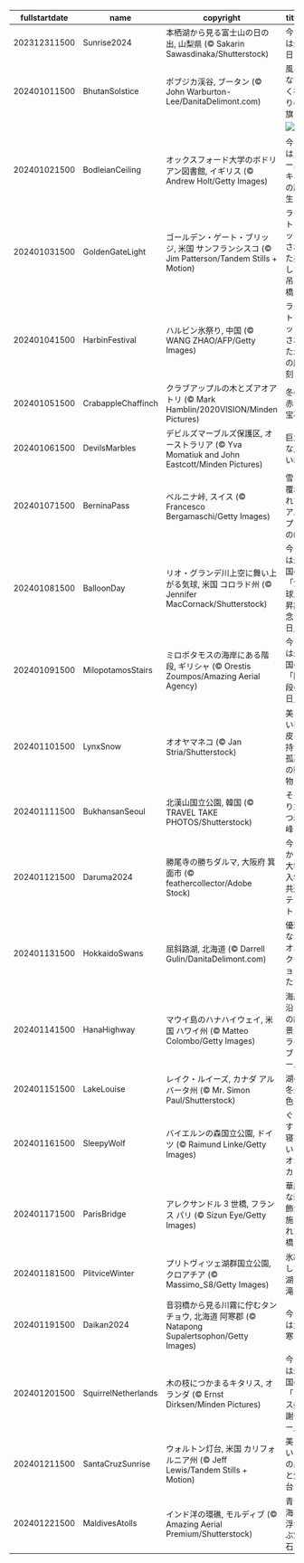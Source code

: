 |fullstartdate|name|copyright|title|image|
|--|--|--|--|--|
202312311500|Sunrise2024|本栖湖から見る富士山の日の出, 山梨県 (© Sakarin Sawasdinaka/Shutterstock)|今日は元日|![](/ja-JP/2024/01/202312311500Sunrise2024.jpg)|
202401011500|BhutanSolstice|ポブジカ渓谷, ブータン (© John Warburton-Lee/DanitaDelimont.com)|風になびく祈りの旗|![](/ja-JP/2024/01/202401011500BhutanSolstice.jpg)|
||||![](/ja-JP/2024/01/.jpg)|
202401021500|BodleianCeiling|オックスフォード大学のボドリアン図書館, イギリス (© Andrew Holt/Getty Images)|今日はトールキンの誕生日|![](/ja-JP/2024/01/202401021500BodleianCeiling.jpg)|
202401031500|GoldenGateLight|ゴールデン・ゲート・ブリッジ, 米国 サンフランシスコ (© Jim Patterson/Tandem Stills + Motion)|ライトアップされた美しい吊り橋|![](/ja-JP/2024/01/202401031500GoldenGateLight.jpg)|
202401041500|HarbinFestival|ハルビン氷祭り, 中国 (© WANG ZHAO/AFP/Getty Images)|ライトアップされた氷の彫刻|![](/ja-JP/2024/01/202401041500HarbinFestival.jpg)|
202401051500|CrabappleChaffinch|クラブアップルの木とズアオアトリ (© Mark Hamblin/2020VISION/Minden Pictures)|冬の赤い宝石|![](/ja-JP/2024/01/202401051500CrabappleChaffinch.jpg)|
202401061500|DevilsMarbles|デビルズマーブルズ保護区, オーストラリア (© Yva Momatiuk and John Eastcott/Minden Pictures)|巨大な丸い岩|![](/ja-JP/2024/01/202401061500DevilsMarbles.jpg)|
202401071500|BerninaPass|ベルニナ峠, スイス (© Francesco Bergamaschi/Getty Images)|雪に覆われたアルプスの峠|![](/ja-JP/2024/01/202401071500BerninaPass.jpg)|
202401081500|BalloonDay|リオ・グランデ川上空に舞い上がる気球, 米国 コロラド州 (© Jennifer MacCornack/Shutterstock)|今日は米国の「気球上昇記念日」|![](/ja-JP/2024/01/202401081500BalloonDay.jpg)|
202401091500|MilopotamosStairs|ミロポタモスの海岸にある階段, ギリシャ (© Orestis Zoumpos/Amazing Aerial Agency)|今日は米国の「階段の日」|![](/ja-JP/2024/01/202401091500MilopotamosStairs.jpg)|
202401101500|LynxSnow|オオヤマネコ (© Jan Stria/Shutterstock)|美しい毛皮を持つ孤高の動物|![](/ja-JP/2024/01/202401101500LynxSnow.jpg)|
202401111500|BukhansanSeoul|北漢山国立公園, 韓国 (© TRAVEL TAKE PHOTOS/Shutterstock)|そそり立つ岩峰|![](/ja-JP/2024/01/202401111500BukhansanSeoul.jpg)|
202401121500|Daruma2024|勝尾寺の勝ちダルマ, 大阪府 箕面市 (© feathercollector/Adobe Stock)|今日から大学入学共通テスト|![](/ja-JP/2024/01/202401121500Daruma2024.jpg)|
202401131500|HokkaidoSwans|屈斜路湖, 北海道 (© Darrell Gulin/DanitaDelimont.com)|優雅なオオハクチョウたち|![](/ja-JP/2024/01/202401131500HokkaidoSwans.jpg)|
202401141500|HanaHighway|マウイ島のハナハイウェイ, 米国 ハワイ州 (© Matteo Colombo/Getty Images)|海岸沿いの絶景ドライブコース|![](/ja-JP/2024/01/202401141500HanaHighway.jpg)|
202401151500|LakeLouise|レイク・ルイーズ, カナダ アルバータ州 (© Mr. Simon Paul/Shutterstock)|湖の冬景色|![](/ja-JP/2024/01/202401151500LakeLouise.jpg)|
202401161500|SleepyWolf|バイエルンの森国立公園, ドイツ (© Raimund Linke/Getty Images)|ぐっすり寝ているオオカミ|![](/ja-JP/2024/01/202401161500SleepyWolf.jpg)|
202401171500|ParisBridge|アレクサンドル 3 世橋, フランス パリ (© Sizun Eye/Getty Images)|華麗な装飾が施された橋|![](/ja-JP/2024/01/202401171500ParisBridge.jpg)|
202401181500|PlitviceWinter|プリトヴィツェ湖群国立公園, クロアチア (© Massimo_S8/Getty Images)|氷結した湖と滝|![](/ja-JP/2024/01/202401181500PlitviceWinter.jpg)|
202401191500|Daikan2024|音羽橋から見る川霧に佇むタンチョウ, 北海道 阿寒郡 (© Natapong Supalertsophon/Getty Images)|今日は大寒|![](/ja-JP/2024/01/202401191500Daikan2024.jpg)|
202401201500|SquirrelNetherlands|木の枝につかまるキタリス, オランダ (© Ernst Dirksen/Minden Pictures)|今日は米国の「リス感謝デー」|![](/ja-JP/2024/01/202401201500SquirrelNetherlands.jpg)|
202401211500|SantaCruzSunrise|ウォルトン灯台, 米国 カリフォルニア州 (© Jeff Lewis/Tandem Stills + Motion)|美しい日の出と灯台|![](/ja-JP/2024/01/202401211500SantaCruzSunrise.jpg)|
202401221500|MaldivesAtolls|インド洋の環礁, モルディブ (© Amazing Aerial Premium/Shutterstock)|青い海に浮かぶ宝石|![](/ja-JP/2024/01/202401221500MaldivesAtolls.jpg)|
